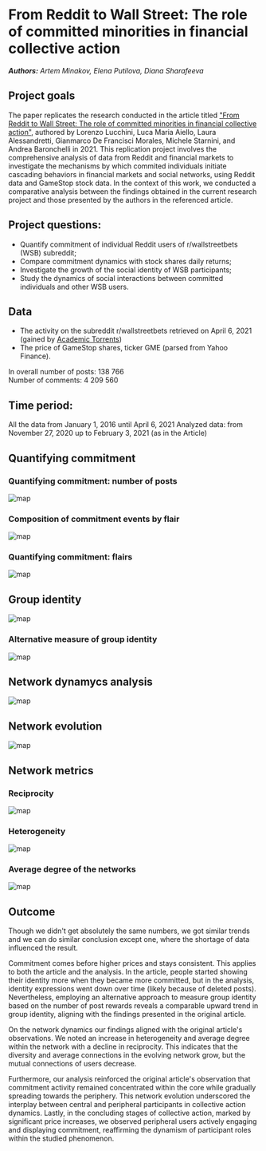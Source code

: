 # From Reddit to Wall Street: The role of committed minorities in financial collective action
***Authors:*** *Artem Minakov, Elena Putilova, Diana Sharafeeva*

## Project goals 
The paper replicates the research conducted in the article titled ["From Reddit to Wall Street: The role of committed minorities in financial collective action"](https://arxiv.org/pdf/2107.07361.pdf), authored by Lorenzo Lucchini, Luca Maria Aiello, Laura Alessandretti, Gianmarco De Francisci Morales, Michele Starnini, and Andrea Baronchelli in 2021. 
    This replication project involves the comprehensive analysis of data from Reddit and financial markets to investigate the mechanisms by which commited individuals initiate cascading behaviors in financial markets and social networks, using Reddit data and GameStop stock data. In the context of this work, we conducted a comparative analysis between the findings obtained in the current research project and those presented by the authors in the referenced article.  

## Project questions:
- Quantify commitment of individual Reddit users of  r/wallstreetbets (WSB) subreddit;
- Compare commitment dynamics with stock shares daily returns;
- Investigate the growth of the social identity of WSB participants;
- Study the dynamics of social interactions between committed individuals and other WSB users.

## Data
- The activity on the subreddit r/wallstreetbets retrieved on April 6, 2021 (gained by [Academic Torrents](https://academictorrents.com/details/c398a571976c78d346c325bd75c47b82edf6124e))
- The price of GameStop shares, ticker GME (parsed from Yahoo Finance).

In overall number of posts: 138 766  
Number of comments: 4 209 560 

## Time period: 
All the data from January 1, 2016 until April 6, 2021
Analyzed data: from November 27, 2020 up to February 3, 2021 (as in the Article) 

## Quantifying commitment
### Quantifying commitment: number of posts
![map](https://github.com/elenaputilova/network_science/blob/main/project/images/number%20of%20posts.png) 

### Composition of commitment events by flair
![map](https://github.com/elenaputilova/network_science/blob/main/project/images/events%20by%20flair.png)

### Quantifying commitment: flairs
![map](https://github.com/elenaputilova/network_science/blob/main/project/images/flairs.png)  

## Group identity
![map](https://github.com/elenaputilova/network_science/blob/main/project/images/group%20identity.png)

### Alternative measure of group identity
![map](https://github.com/elenaputilova/network_science/blob/main/project/images/group%20identity2.png)

## Network dynamycs analysis 
![map](https://github.com/elenaputilova/network_science/blob/main/project/images/Jan%208-12.png)

## Network evolution
![map](https://github.com/elenaputilova/network_science/blob/main/project/images/Evolution.png)

## Network metrics 
### Reciprocity
![map](https://github.com/elenaputilova/network_science/blob/main/project/images/Reciprocity.png)

### Heterogeneity
![map](https://github.com/elenaputilova/network_science/blob/main/project/images/Heterogeneity.png)

### Average degree of the networks
![map](https://github.com/elenaputilova/network_science/blob/main/project/images/Average%20degree%20of%20the%20networks.png)

## Outcome
Though we didn't get absolutely the same numbers, we got similar trends and we can do similar conclusion except one, where the shortage of data influenced the result.  

Commitment comes before higher prices and stays consistent. This applies to both the article and the analysis.
In the article, people started showing their identity more when they became more committed, but in the analysis, identity expressions went down over time (likely because of deleted posts). Nevertheless, employing an alternative approach to measure group identity based on the number of post rewards reveals a comparable upward trend in group identity, aligning with the findings presented in the original article.   

On the network dynamics our findings aligned with the original article's observations. We noted an increase in heterogeneity and average degree within the network with a decline in reciprocity. This indicates that  the diversity and average connections in the evolving  network grow, but the mutual connections of users decrease.   

Furthermore, our analysis reinforced the original article's observation that commitment activity remained concentrated within the core while gradually spreading towards the periphery. This network evolution underscored the interplay between central and peripheral participants in collective action dynamics. Lastly, in the concluding stages of collective action, marked by significant price increases, we observed peripheral users actively engaging and displaying commitment, reaffirming the dynamism of participant roles within the studied phenomenon.  



